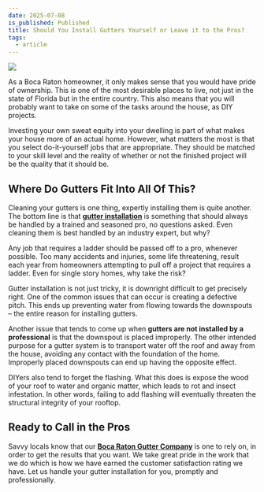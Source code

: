 ```yaml
---
date: 2025-07-08
is_published: Published
title: Should You Install Gutters Yourself or Leave it to the Pros?
tags:
  - article
---
```

![](/media/should-you-install-gutters-yourself.jpg)

As a Boca Raton homeowner, it only makes sense that you would have pride of ownership. This is one of the most desirable places to live, not just in the state of Florida but in the entire country. This also means that you will probably want to take on some of the tasks around the house, as DIY projects.

Investing your own sweat equity into your dwelling is part of what makes your house more of an actual home. However, what matters the most is that you select do-it-yourself jobs that are appropriate. They should be matched to your skill level and the reality of whether or not the finished project will be the quality that it should be.

## Where Do Gutters Fit Into All Of This?

Cleaning your gutters is one thing, expertly installing them is quite another. The bottom line is that [**gutter installation**](https://www.novagutter.com/residential-gutter-installation-boca-raton-fl.php) is something that should always be handled by a trained and seasoned pro, no questions asked. Even cleaning them is best handled by an industry expert, but why?

Any job that requires a ladder should be passed off to a pro, whenever possible. Too many accidents and injuries, some life threatening, result each year from homeowners attempting to pull off a project that requires a ladder. Even for single story homes, why take the risk?

Gutter installation is not just tricky, it is downright difficult to get precisely right. One of the common issues that can occur is creating a defective pitch. This ends up preventing water from flowing towards the downspouts – the entire reason for installing gutters.

Another issue that tends to come up when **gutters are not installed by a professional** is that the downspout is placed improperly. The other intended purpose for a gutter system is to transport water off the roof and away from the house, avoiding any contact with the foundation of the home. Improperly placed downspouts can end up having the opposite effect.

DIYers also tend to forget the flashing. What this does is expose the wood of your roof to water and organic matter, which leads to rot and insect infestation. In other words, failing to add flashing will eventually threaten the structural integrity of your rooftop.

## Ready to Call in the Pros

Savvy locals know that our [**Boca Raton Gutter Company**](https://www.novagutter.com/) is one to rely on, in order to get the results that you want. We take great pride in the work that we do which is how we have earned the customer satisfaction rating we have. Let us handle your gutter installation for you, promptly and professionally.